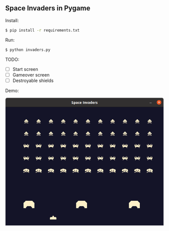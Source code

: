 Space Invaders in Pygame
---

Install:
```bash
$ pip install -r requirements.txt
```

Run:
```bash
$ python invaders.py
```

TODO:
  - [ ] Start screen
  - [ ] Gameover screen
  - [ ] Destroyable shields

Demo:

![Space Invaders](https://raw.githubusercontent.com/oneearedrabbit/invaders-py/master/examples/invaders.png)
